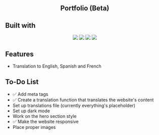 <h2 align=center> Portfolio (Beta)</h2>

<h2>Built with</h2>

<center>
<img src="https://img.shields.io/badge/HTML5-E34F26?style=for-the-badge&logo=html5&logoColor=white">
<img src="https://img.shields.io/badge/CSS3-1572B6?style=for-the-badge&logo=css3&logoColor=white">
<img src="https://img.shields.io/badge/JavaScript-323330?style=for-the-badge&logo=javascript&logoColor=F7DF1E">
<img src="https://img.shields.io/badge/Bootstrap-563D7C?style=for-the-badge&logo=bootstrap&logoColor=white">
</center>

## Features

- Translation to English, Spanish and French

## To-Do List

- ✅ Add meta tags
- ✅ Create a translation function that translates the website's content
- Set up translations file (currently everything's placeholder)
- Set up dark mode
- Work on the hero section style
- ✅ Make the website responsive
- Place proper images
